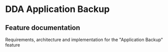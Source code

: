 # DDA Application Backup
## Feature documentation
Requirements, architecture and implementation for the "Application Backup" feature